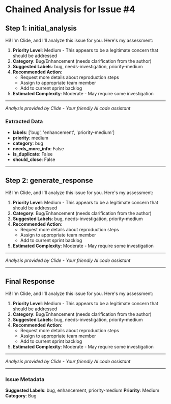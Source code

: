 # Chained Analysis for Issue #4

## Step 1: initial_analysis

Hi! I'm Clide, and I'll analyze this issue for you. Here's my assessment:

1. **Priority Level**: Medium - This appears to be a legitimate concern that should be addressed
2. **Category**: Bug/Enhancement (needs clarification from the author)
3. **Suggested Labels**: bug, needs-investigation, priority-medium
4. **Recommended Action**: 
   - Request more details about reproduction steps
   - Assign to appropriate team member
   - Add to current sprint backlog
5. **Estimated Complexity**: Moderate - May require some investigation

---
*Analysis provided by Clide - Your friendly AI code assistant*

### Extracted Data
- **labels**: ['bug', 'enhancement', 'priority-medium']
- **priority**: medium
- **category**: bug
- **needs_more_info**: False
- **is_duplicate**: False
- **should_close**: False


---

## Step 2: generate_response

Hi! I'm Clide, and I'll analyze this issue for you. Here's my assessment:

1. **Priority Level**: Medium - This appears to be a legitimate concern that should be addressed
2. **Category**: Bug/Enhancement (needs clarification from the author)
3. **Suggested Labels**: bug, needs-investigation, priority-medium
4. **Recommended Action**: 
   - Request more details about reproduction steps
   - Assign to appropriate team member
   - Add to current sprint backlog
5. **Estimated Complexity**: Moderate - May require some investigation

---
*Analysis provided by Clide - Your friendly AI code assistant*

---

## Final Response

Hi! I'm Clide, and I'll analyze this issue for you. Here's my assessment:

1. **Priority Level**: Medium - This appears to be a legitimate concern that should be addressed
2. **Category**: Bug/Enhancement (needs clarification from the author)
3. **Suggested Labels**: bug, needs-investigation, priority-medium
4. **Recommended Action**: 
   - Request more details about reproduction steps
   - Assign to appropriate team member
   - Add to current sprint backlog
5. **Estimated Complexity**: Moderate - May require some investigation

---
*Analysis provided by Clide - Your friendly AI code assistant*

---

### Issue Metadata
**Suggested Labels**: bug, enhancement, priority-medium
**Priority**: Medium
**Category**: Bug